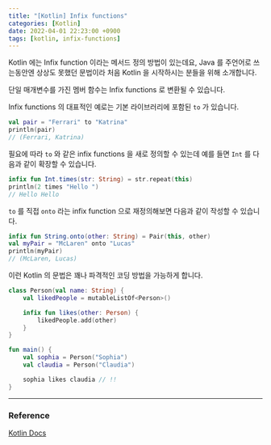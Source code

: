 ```yaml
---
title: "[Kotlin] Infix functions"
categories: [Kotlin]
date: 2022-04-01 22:23:00 +0900
tags: [kotlin, infix-functions]
---
```


Kotlin 에는 Infix function 이라는 메서드 정의 방법이 있는데요,  Java 를 주언어로 쓰는동안엔 상상도 못했던 문법이라 처음 Kotlin 을 시작하시는 분들을 위해 소개합니다.

단일 매개변수를 가진 멤버 함수는 Infix functions 로 변환될 수 있습니다.

Infix functions 의 대표적인 예로는 기본 라이브러리에 포함된 `to` 가 있습니다.

```kotlin
val pair = "Ferrari" to "Katrina"
println(pair)
// (Ferrari, Katrina)
```

필요에 따라 `to` 와 같은 infix functions 을 새로 정의할 수 있는데 예를 들면 `Int` 를 다음과 같이 확장할 수 있습니다.

```kotlin
infix fun Int.times(str: String) = str.repeat(this)
println(2 times "Hello ")
// Hello Hello
```

`to` 를 직접 `onto` 라는 infix function 으로 재정의해보면 다음과 같이 작성할 수 있습니다.

```kotlin
infix fun String.onto(other: String) = Pair(this, other)
val myPair = "McLaren" onto "Lucas"
println(myPair)
// (McLaren, Lucas)
```

이런 Kotlin 의 문법은 꽤나 파격적인 코딩 방법을 가능하게 합니다.

```kotlin
class Person(val name: String) {
    val likedPeople = mutableListOf<Person>()

    infix fun likes(other: Person) {
        likedPeople.add(other)
    }
}

fun main() {
    val sophia = Person("Sophia")
    val claudia = Person("Claudia")

    sophia likes claudia // !!
}
```

---

### Reference

[Kotlin Docs](https://play.kotlinlang.org/byExample/01_introduction/02_Functions)
